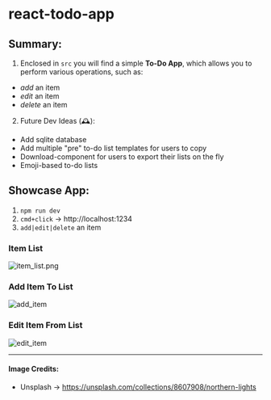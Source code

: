 # react-todo-app

## Summary:
1. Enclosed in `src` you will find a simple **To-Do App**, which allows you to perform various operations, such as:
* *add* an item
* *edit* an item
* *delete* an item
2. Future Dev Ideas (🕰️):
* Add sqlite database
* Add multiple "pre" to-do list templates for users to copy
* Download-component for users to export their lists on the fly
* Emoji-based to-do lists

## Showcase App:

1. `npm run dev`
2. `cmd+click` -> http://localhost:1234 
3. `add|edit|delete` an item

### Item List
![item_list.png](/showcase/item_list.png)

### Add Item To List
![add_item](/showcase/add_item.png)

### Edit Item From List
![edit_item](/showcase/edit_item.png)

---

#### Image Credits: 
* Unsplash -> https://unsplash.com/collections/8607908/northern-lights

